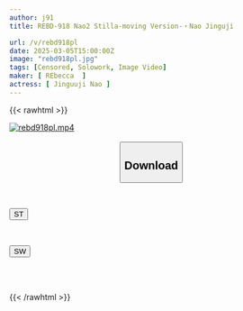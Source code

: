 ```yaml
---
author: j91
title: REBD-918 Nao2 Stilla-moving Version-・Nao Jinguji

url: /v/rebd918pl
date: 2025-03-05T15:00:00Z
image: "rebd918pl.jpg"
tags: [Censored, Solowork, Image Video]
maker: [ REbecca  ]
actress: [ Jinguuji Nao ]
---
```



{{< rawhtml >}}

<div class="video" data-videoid="eVV2Y6KzBbsY6qX">
    <a href="javascript:;">
        <img src="/v/rebd918pl/rebd918pl.jpg" width="WIDTH" height="HEIGHT" alt="rebd918pl.mp4" loading="lazy">
    </a>
</div>

<script type="text/javascript" src="https://j91.asia/asset/on-demand-st.js"></script>

<br>
  <link rel="stylesheet" href="https://j91.asia/asset/bs5.css">
  
  <center>
  <button class="btn btn-primary" type="button" data-bs-toggle="collapse" data-bs-target=".multi-collapse" aria-expanded="false" aria-controls="multiCollapseExample1 multiCollapseExample2"><h2>Download</h2></button></center>
</p>
<div class="row">
  <div class="col">
    <div class="collapse multi-collapse" id="multiCollapseExample1">
      <div class="card card-body">
	      	      <br>
<div class="buttons">  
<p><a href="/v/rebd918pl/st.html" target="_blank"><button class="btn-hover color-3"><i class="fa fa-download"></i> ST</button></a></p></div>
    </div>
  </div>
</div>
  <div class="col">
    <div class="collapse multi-collapse" id="multiCollapseExample2">
      <div class="card card-body">
	      <br>
<div class="buttons">
<p><a href="/v/rebd918pl/sw.html" target="_blank"><button class="btn-hover color-2"><i class="fa fa-download"></i> SW</button></a></p></div>
<br><br>
      </div>
    </div>
  </div>
</div>

{{< /rawhtml >}}